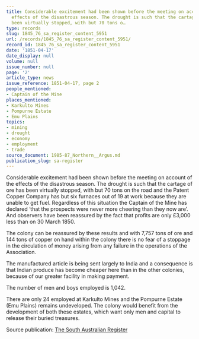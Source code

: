 ```yaml
---
title: Considerable excitement had been shown before the meeting on account of the
  effects of the disastrous season. The drought is such that the cartage of ore has
  been virtually stopped, with but 70 tons o…
type: records
slug: 1845_76_sa_register_content_5951
url: /records/1845_76_sa_register_content_5951/
record_id: 1845_76_sa_register_content_5951
date: '1851-04-17'
date_display: null
volume: null
issue_number: null
page: '2'
article_type: news
issue_reference: 1851-04-17, page 2
people_mentioned:
- Captain of the Mine
places_mentioned:
- Karkulto Mines
- Pompurne Estate
- Emu Plains
topics:
- mining
- drought
- economy
- employment
- trade
source_document: 1985-87_Northern__Argus.md
publication_slug: sa-register
---
```


Considerable excitement had been shown before the meeting on account of the effects of the disastrous season.  The drought is such that the cartage of ore has been virtually stopped, with but 70 tons on the road and the Patent Copper Company has but six furnaces out of 19 at work because they are unable to get fuel.  Regardless of this situation the Captain of the Mine has declared ‘that the prospects were never more cheering than they now are’.    And observers have been reassured by the fact that profits are only £3,000 less than on 30 March 1850.

The colony can be reassured by these results and with 7,757 tons of ore and 144 tons of copper on hand within the colony there is no fear of a stoppage in the circulation of money arising from any failure in the operations of the Association.

The manufactured article is being sent largely to India and a consequence is that Indian produce has become cheaper here than in the other colonies, because of our greater facility in making payment.

The number of men and boys employed is 1,042.

There are only 24 employed at Karkulto Mines and the Pompurne Estate (Emu Plains) remains undeveloped.  The colony would benefit from the development of both these estates, which want only men and capital to release their buried treasures.

Source publication: [The South Australian Register](/publications/sa-register/)
